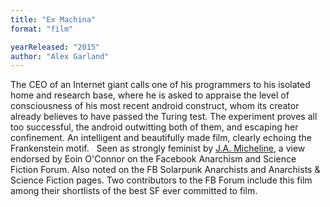 ```yaml
---
title: "Ex Machina"
format: "film"

yearReleased: "2015"
author: "Alex Garland"
---
```

The CEO of an Internet giant calls one of his  programmers to his isolated home and research base, where he is  asked to appraise the level of consciousness of his most recent  android construct, whom its creator already believes to have passed  the Turing test. The experiment proves all too successful, the  android outwitting both of them, and escaping her confinement. An  intelligent and beautifully made film, clearly echoing the  Frankenstein motif.
 
Seen as strongly feminist by <a href="http://womenwriteaboutcomics.com/2015/05/21/ex-machina-a-white-feminist-parable-for-our-time/"> J.A. Micheline</a>, a view endorsed by Eoin O'Connor on the Facebook  Anarchism and Science Fiction Forum. Also noted on the FB Solarpunk  Anarchists and Anarchists & Science Fiction pages. Two contributors  to the FB Forum include this film among their shortlists of the best  SF ever committed to film.